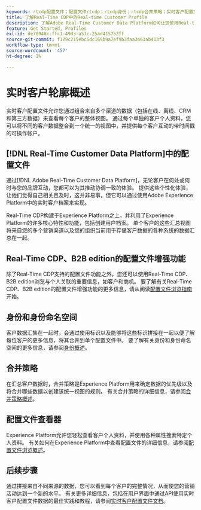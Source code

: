 ```yaml
---
keywords: rtcdp配置文件；配置文件rtcdp；rtcdp身份；rtcdp合并策略；实时客户配置文件
title: 了解Real-Time CDP中的Real-time Customer Profile
description: 了解Adobe Real-Time Customer Data Platform如何让您使用Real-time Customer Profile为您的客户推动协调、一致和相关体验。
feature: Get Started, Profiles
exl-id: de70948c-ffc1-49d3-a57c-25ad415752ff
source-git-commit: f129c215ebc5dc169b9a7ef9b3faa3463ab413f3
workflow-type: tm+mt
source-wordcount: '457'
ht-degree: 1%

---
```


# 实时客户轮廓概述

实时客户配置文件允许您通过组合来自多个渠道的数据（包括在线、离线、CRM和第三方数据）来查看每个客户的整体视图。 通过每个单独的客户个人资料，您可以将不同的客户数据整合到一个统一的视图中，并提供每个客户互动的带时间戳的可操作帐户。

## [!DNL Real-Time Customer Data Platform]中的配置文件

通过[!DNL Adobe Real-Time Customer Data Platform]，无论客户在何处或何时与您的品牌互动，您都可以为其推动协调一致的体验。 提供这些个性化体验，让他们觉得自己相关且及时，这并非易事，但它可以通过使用Adobe Experience Platform中的实时客户档案来实现。

Real-Time CDP构建于Experience Platform之上，并利用了Experience Platform的许多核心特性和功能，包括创建用户档案。 单个客户的这些汇总视图将来自您的多个营销渠道以及您的组织当前用于存储客户数据的各种系统的数据汇总在一起。

## Real-Time CDP、B2B edition的配置文件增强功能

除了Real-Time CDP支持的配置文件功能之外，您还可以使用Real-Time CDP、B2B edition浏览与个人关联的重要信息，如客户和商机。 要了解有关Real-Time CDP、B2B edition的配置文件增强功能的更多信息，请从阅读[配置文件浏览指南](profile-browse.md)开始。

## 身份和身份命名空间

客户数据汇集在一起时，会通过使用标识以及能够将这些标识拼接在一起以便了解每位客户的更多信息，将其合并到单个配置文件中。 要了解有关身份和身份命名空间的更多信息，请参阅[身份概述](identities-overview.md)。

## 合并策略

在汇总客户数据时，合并策略是Experience Platform用来确定数据的优先级以及将合并哪些数据以创建该统一视图的规则。 有关合并策略的详细信息，请参阅[合并策略概述](merge-policies.md)。

## 配置文件查看器

Experience Platform允许您轻松查看客户个人资料，并使用各种属性搜索特定个人资料。 有关如何在Experience Platform中查看配置文件的详细信息，请参阅[配置文件浏览概述](profile-browse.md)。

## 后续步骤

通过拼接来自不同来源的数据，您可以看到每个客户的完整情况，从而使您的营销活动达到一个新的水平。 有关更多详细信息，包括在用户界面中通过API使用实时客户配置文件数据的最佳实践和教程，请参阅[实时客户配置文件文档](../../profile/home.md)。
